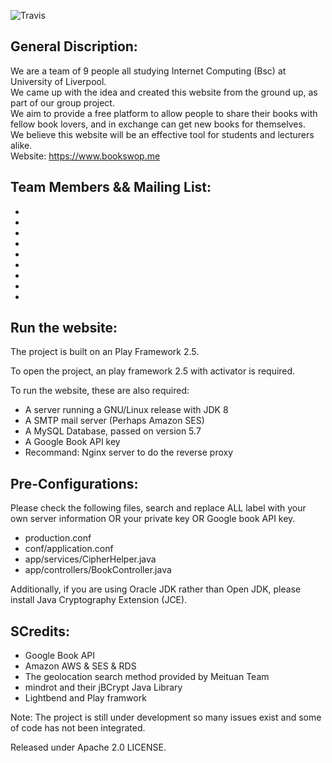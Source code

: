 ![Travis](https://img.shields.io/travis/rust-lang/rust.svg) 

## General Discription:  
We are a team of 9 people all studying Internet Computing (Bsc) at University of Liverpool.   
We came up with the idea and created this website from the ground up, as part of our group project.   
We aim to provide a free platform to allow people to share their books with fellow book lovers, and in exchange can get new books for themselves.  
We believe this website will be an effective tool for students and lecturers alike.    
Website: <https://www.bookswop.me>  

## Team Members && Mailing List:   
+ [Ionut Brusten]:(I.R.Brusten@student.liverpool.ac.uk)  
+ [Huaiyu Dang]:(H.Dang2@student.liverpool.ac.uk)  
+ [James Friar]:(J.Friar@student.liverpool.ac.uk)  
+ [Chonghao Fu]:(C.Fu4@student.liverpool.ac.uk)  
+ [Julia Korcsinszka]:(J.Korcsinszka@student.liverpool.ac.uk)  
+ [Ngoc Duy Pham]:(N.Pham@student.liverpool.ac.uk)  
+ [Ruohan Su]:(R.Su5@student.liverpool.ac.uk)  
+ [Haoxuan Wang]:(H.Wang76@student.liverpool.ac.uk)  
+ [Dingfeng Yuan]:(D.Yuan3@student.liverpool.ac.uk)    
(The name list is based on alphabetical ordering)  

## Run the website:  

The project is built on an Play Framework 2.5.   

To open the project, an play framework 2.5 with activator is required.  
  
To run the website, these are also required:   

+ A server running a GNU/Linux release with JDK 8  
+ A SMTP mail server (Perhaps Amazon SES)  
+ A MySQL Database, passed on version 5.7  
+ A Google Book API key
+ Recommand: Nginx server to do the reverse proxy  

## Pre-Configurations:  
Please check the following files, search and replace ALL <To fill> label with your own server information OR your private key OR Google book API key.  

+ production.conf  
+ conf/application.conf  
+ app/services/CipherHelper.java  
+ app/controllers/BookController.java  

Additionally, if you are using Oracle JDK rather than Open JDK, please install Java Cryptography Extension (JCE).  

## SCredits: 
+ Google Book API  
+ Amazon AWS & SES & RDS  
+ The geolocation search method provided by Meituan Team  
+ mindrot and their jBCrypt Java Library  
+ Lightbend and Play framwork  

Note: The project is still under development so many issues exist and some of code has not been integrated.  
  
Released under Apache 2.0 LICENSE.   

